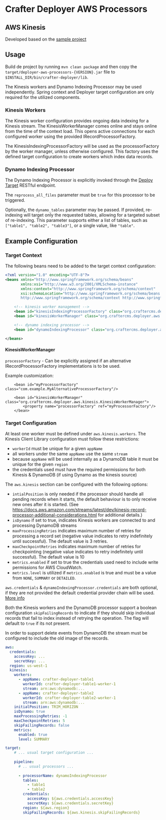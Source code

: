 # Crafter Deployer AWS Processors

## AWS Kinesis

Developed based on the [sample project](https://github.com/aws/aws-sdk-java/tree/master/src/samples/AmazonKinesis)

## Usage

Build de project by running `mvn clean package` and then copy the `target/deployer-aws-processors-{VERSION}.jar` file to `$INSTALL_DIR/bin/crafter-deployer/lib`.

The Kinesis workers and Dynamo Indexing Processor may be used independently. Spring context and Deployer target configuration are only required for the utilized components.  

### Kinesis Workers

The Kinesis worker configuration provides ongoing data indexing for a Kinesis stream. The KinesisWorkerManager comes online and stays online from the time of the context load. This opens active connections for each configured worker using the provided IRecordProcessorFactory.

The KinesisIndexingProcessorFactory will be used as the processorFactory by the worker manager, unless otherwise configured. This factory uses the defined target configuration to create workers which index data records.

### Dynamo Indexing Processor

 The Dynamo Indexing Processor is explicitly invoked through the [Deploy Target](https://docs.craftercms.org/en/3.0/developers/projects/deployer/api/target-management/deploy-target.html) RESTful endpoint.

The `reprocess_all_files` parameter must be `true` for this processor to be triggered.

Optionally, the `dynamo_tables` parameter may be passed. If provided, re-indexing will target only the requested tables, allowing for a targeted subset of re-indexing. This parameter supports either a list of tables, such as `["table1", "table2", "table3"]`, or a single value, like `"table"`.

## Example Configuration

### Target Context

The following beans need to be added to the target context configuration:

```xml
<?xml version="1.0" encoding="UTF-8"?>
<beans xmlns="http://www.springframework.org/schema/beans"
       xmlns:xsi="http://www.w3.org/2001/XMLSchema-instance"
       xmlns:context="http://www.springframework.org/schema/context"
       xsi:schemaLocation="http://www.springframework.org/schema/beans http://www.springframework.org/schema/beans/spring-beans.xsd
       http://www.springframework.org/schema/context http://www.springframework.org/schema/context/spring-context.xsd">

	<!-- kinesis worker management -->
    <bean id="kinesisIndexingProcessorFactory" class="org.craftercms.deployer.aws.kinesis.KinesisIndexingProcessorFactory"/>
    <bean id="kinesisWorkerManager" class="org.craftercms.deployer.aws.kinesis.KinesisWorkerManager"/>

    <!-- dynamo indexing processor -->
    <bean id="dynamoIndexingProcessor" class="org.craftercms.deployer.aws.processor.DynamoIndexingProcessor" parent="deploymentProcessor"/>

</beans>
```

#### KinesisWorkerManager
`processorFactory` - Can be explicitly assigned if an alternative IRecordProcessorFactory implementations is to be used.

Example customization:  
```
    <bean id="myProcessorFactory" class="com.example.MyAlternativeProcessorFactory"/>
    
    <bean id="kinesisWorkerManager" class="org.craftercms.deployer.aws.kinesis.KinesisWorkerManager">
    	<property name="processorFactory" ref="myProcessorFactory"/>
    </bean>
```

### Target Configuration

At least one worker must be defined under `aws.kinesis.workers`. The Kinesis Client Library configuration must follow these restrictions:
- `workerId` must be unique for a given `appName`
- all workers under the same `appName` use the same `stream`
- because `appName` will be used internally as a DynamoDB table it must be unique for the given `region`
- the credentials used must have the required permissions for both Kinesis & DynamoDB (if using Dynamo as the kinesis source)

The `aws.kinesis` section can be configured with the following options:
- `intialPosition` is only needed if the processor should handle all pending records when it starts, the default behaviour is to only receive new ones after it is started. (See https://docs.aws.amazon.com/streams/latest/dev/kinesis-record-processor-additional-considerations.html for additional details.)
- `isDynamo` if set to true, indicates Kinesis workers are connected to and processing DynamoDB streams
- `maxProcessingRetries` indicates maximum number of retries for processing a record set (negative value indicates to retry indefinitely until successful). The default value is 3 retries.
- `maxCheckpointRetries` indicates maximum number of retries for checkpointing (negative value indicates to retry indefinitely until successful). The default value is 10
- `metrics.enabled` if set to true the credentials used need to include write permissions for AWS CloudWatch.
- `metrics.level` is utilized if `metrics.enabled` is true and must be a value from `NONE`, `SUMMARY` or `DETAILED`.

`aws.credentials` & `dynamoIndexingProcessor.credentials` are both optional, if they are not provided the default
credential provider chain will be used. [More info](https://docs.aws.amazon.com/sdk-for-java/v1/developer-guide/credentials.html)

Both the Kinesis workers and the DynamoDB processor support a boolean configuration `skipFailingRecords` to indicate if they should skip individual records that fail to index instead of retrying the operation. The flag will default to `true` if its not present.

In order to support delete events from DynamoDB the stream must be configured to include the old image of the records.

```yaml
aws:
  credentials:
    accessKey: ...
    secretKey: ...
  region: us-west-1
  kinesis:
    workers:
      - appName: crafter-deployer-table1
        workerId: crafter-deployer-table1-worker-1
        stream: arn:aws:dynamodb:...
      - appName: crafter-deployer-table2
        workerId: crafter-deployer-table2-worker-1
        stream: arn:aws:dynamodb:...
    initialPosition: TRIM_HORIZON
    isDynamo: true
    maxProcessingRetries: -1
    maxCheckpointRetries: 5
    skipFailingRecords: false
    metrics:
      enabled: true
      level: SUMMARY

target:
    # ... usual target configuration ...
    
    pipeline:
      # .. usual processors ...
      
      - processorName: dynamoIndexingProcessor
        tables:
          - table1
          - table2
        credentials:
          accessKey: ${aws.credentials.accessKey}
          secretKey: ${aws.credentials.secretKey}
        region: ${aws.region}
        skipFailingRecords: ${aws.kinesis.skipFailingRecords}
```
